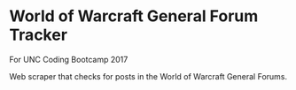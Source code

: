 # World of Warcraft General Forum Tracker
For UNC Coding Bootcamp 2017

Web scraper that checks for posts in the World of Warcraft General Forums.

